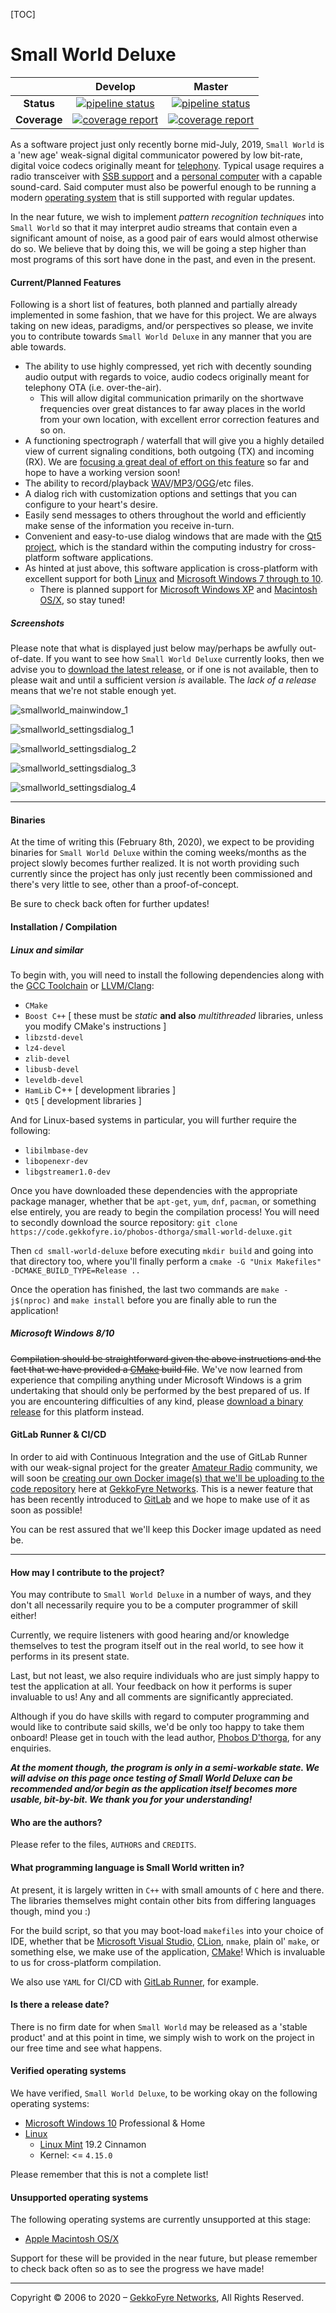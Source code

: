 [TOC]

# Small World Deluxe

|              |                           Develop                            |                            Master                            |
| :----------: | :----------------------------------------------------------: | :----------------------------------------------------------: |
|  **Status**  | [![pipeline status](https://code.gekkofyre.io/phobos-dthorga/small-world-deluxe/badges/develop/pipeline.svg)](https://code.gekkofyre.io/phobos-dthorga/small-world-deluxe/commits/develop) | [![pipeline status](https://code.gekkofyre.io/phobos-dthorga/small-world-deluxe/badges/master/pipeline.svg)](https://code.gekkofyre.io/phobos-dthorga/small-world-deluxe/commits/master) |
| **Coverage** | [![coverage report](https://code.gekkofyre.io/phobos-dthorga/small-world-deluxe/badges/develop/coverage.svg)](https://code.gekkofyre.io/phobos-dthorga/small-world-deluxe/commits/develop) | [![coverage report](https://code.gekkofyre.io/phobos-dthorga/small-world-deluxe/badges/master/coverage.svg)](https://code.gekkofyre.io/phobos-dthorga/small-world-deluxe/commits/master) |

As a software project just only recently borne mid-July, 2019, `Small World` is a 'new age' weak-signal digital communicator powered by low bit-rate, digital voice codecs originally meant for [telephony](https://en.wikipedia.org/wiki/Telephony). Typical usage requires a radio transceiver with [SSB support](https://en.wikipedia.org/wiki/Single-sideband_modulation) and a [personal computer](https://en.wikipedia.org/wiki/Personal_computer) with a capable sound-card. Said computer must also be powerful enough to be running a modern [operating system](https://en.wikipedia.org/wiki/Operating_system) that is still supported with regular updates.

In the near future, we wish to implement *pattern recognition techniques* into `Small World` so that it may interpret audio streams that contain even a significant amount of noise, as a good pair of ears would almost otherwise do so. We believe that by doing this, we will be going a step higher than most programs of this sort have done in the past, and even in the present.

#### Current/Planned Features

Following is a short list of features, both planned and partially already implemented in some fashion, that we have for this project. We are always taking on new ideas, paradigms, and/or perspectives so please, we invite you to contribute towards `Small World Deluxe` in any manner that you are able towards.

- The ability to use highly compressed, yet rich with decently sounding audio output with regards to voice, audio codecs originally meant for telephony OTA (i.e. over-the-air).
  - This will allow digital communication primarily on the shortwave frequencies over great distances to far away places in the world from your own location, with excellent error correction features and so on.
- A functioning spectrograph / waterfall that will give you a highly detailed view of current signaling conditions, both outgoing (TX) and incoming (RX). We are [focusing a great deal of effort on this feature](https://code.gekkofyre.io/phobos-dthorga/small-world-deluxe/issues/3) so far and hope to have a working version soon!
- The ability to record/playback [WAV](https://en.wikipedia.org/wiki/WAV)/[MP3](https://en.wikipedia.org/wiki/MP3)/[OGG](https://xiph.org/vorbis/)/etc files.
- A dialog rich with customization options and settings that you can configure to your heart's desire.
- Easily send messages to others throughout the world and efficiently make sense of the information you receive in-turn.
- Convenient and easy-to-use dialog windows that are made with the [Qt5 project](https://www.qt.io/developers), which is the standard within the computing industry for cross-platform software applications.
- As hinted at just above, this software application is cross-platform with excellent support for both [Linux](https://ubuntu.com/) and [Microsoft Windows 7 through to 10](https://www.microsoft.com/).
  - There is planned support for [Microsoft Windows XP](https://www.microsoft.com/) and [Macintosh OS/X](https://www.apple.com/macos), so stay tuned!

##### Screenshots

Please note that what is displayed just below may/perhaps be awfully out-of-date. If you want to see how `Small World Deluxe` currently looks, then we advise you to [download the latest release](https://code.gekkofyre.io/phobos-dthorga/small-world-deluxe/-/releases), or if one is not available, then to please wait and until a sufficient version *is* available. The *lack of a release* means that we're not stable enough yet.

![smallworld_mainwindow_1](https://code.gekkofyre.io/phobos-dthorga/small-world-deluxe/raw/31826c3b962ddb12429aa6f62a0b3885ef836436/assets/images/screenshots/smallworld_mainwindow_1.png)

![smallworld_settingsdialog_1](https://code.gekkofyre.io/phobos-dthorga/small-world-deluxe/raw/31826c3b962ddb12429aa6f62a0b3885ef836436/assets/images/screenshots/smallworld_settingsdialog_1.png)

![smallworld_settingsdialog_2](https://code.gekkofyre.io/phobos-dthorga/small-world-deluxe/raw/31826c3b962ddb12429aa6f62a0b3885ef836436/assets/images/screenshots/smallworld_settingsdialog_2.png)

![smallworld_settingsdialog_3](https://code.gekkofyre.io/phobos-dthorga/small-world-deluxe/raw/31826c3b962ddb12429aa6f62a0b3885ef836436/assets/images/screenshots/smallworld_settingsdialog_3.png)

![smallworld_settingsdialog_4](https://code.gekkofyre.io/phobos-dthorga/small-world-deluxe/raw/31826c3b962ddb12429aa6f62a0b3885ef836436/assets/images/screenshots/smallworld_settingsdialog_4.png)

------

#### Binaries

At the time of writing this (February 8th, 2020), we expect to be providing binaries for `Small World Deluxe` within the coming weeks/months as the project slowly becomes further realized. It is not worth providing such currently since the project has only just recently been commissioned and there's very little to see, other than a proof-of-concept.

Be sure to check back often for further updates!

#### Installation / Compilation

##### Linux and similar

To begin with, you will need to install the following dependencies along with the [GCC Toolchain](https://gcc.gnu.org/) or [LLVM/Clang](https://clang.llvm.org/):

- `CMake`
- `Boost C++` [ these must be *static* **and also** *multithreaded* libraries, unless you modify CMake's instructions ]
- `libzstd-devel`
- `lz4-devel`
- `zlib-devel`
- `libusb-devel`
- `leveldb-devel`
- `HamLib` C++ [ development libraries ]
- `Qt5` [ development libraries ]

And for Linux-based systems in particular, you will further require the following:

* `libilmbase-dev`
* `libopenexr-dev`
* `libgstreamer1.0-dev`

Once you have downloaded these dependencies with the appropriate package manager, whether that be `apt-get`, `yum`, `dnf`, `pacman`, or something else entirely, you are ready to begin the compilation process! You will need to secondly download the source repository: `git clone https://code.gekkofyre.io/phobos-dthorga/small-world-deluxe.git`

Then `cd small-world-deluxe` before executing `mkdir build` and going into that directory too, where you'll finally perform a `cmake -G "Unix Makefiles" -DCMAKE_BUILD_TYPE=Release ..`

Once the operation has finished, the last two commands are `make -j$(nproc)` and `make install` before you are finally able to run the application!

##### Microsoft Windows 8/10

~~Compilation should be straightforward given the above instructions and the fact that we have provided a [CMake](https://cmake.org/) build file~~. We've now learned from experience that compiling anything under Microsoft Windows is a grim undertaking that should only be performed by the best prepared of us. If you are encountering difficulties of any kind, please [download a binary release](https://code.gekkofyre.io/phobos-dthorga/small-world-deluxe/-/releases) for this platform instead.

#### GitLab Runner & CI/CD

In order to aid with Continuous Integration and the use of GitLab Runner with our weak-signal project for the greater [Amateur Radio](https://en.wikipedia.org/wiki/Amateur_radio) community, we will soon be [creating our own Docker image(s) that we'll be uploading to the code repository](https://code.gekkofyre.io/phobos-dthorga/small-world-deluxe/container_registry) here at [GekkoFyre Networks](https://gekkofyre.io/). This is a newer feature that has been recently introduced to [GitLab](https://gitlab.com/) and we hope to make use of it as soon as possible!

You can be rest assured that we'll keep this Docker image updated as need be.

------

#### How may I contribute to the project?

You may contribute to `Small World Deluxe` in a number of ways, and they don't all necessarily require you to be a computer programmer of skill either!

Currently, we require listeners with good hearing and/or knowledge themselves to test the program itself out in the real world, to see how it performs in its present state.

Last, but not least, we also require individuals who are just simply happy to test the application at all. Your feedback on how it performs is super invaluable to us! Any and all comments are significantly appreciated.

Although if you do have skills with regard to computer programming and would like to contribute said skills, we'd be only too happy to take them onboard! Please get in touch with the lead author, [Phobos D'thorga](mailto:phobos.gekko@gekkofyre.io), for any enquiries.

***At the moment though, the program is only in a semi-workable state. We will advise on this page once testing of Small World Deluxe can be recommended and/or begin as the application itself  becomes more usable, bit-by-bit. We thank you for your understanding!***

#### Who are the authors?

Please refer to the files, `AUTHORS` and `CREDITS`.

#### What programming language is Small World written in?

At present, it is largely written in `C++` with small amounts of `C` here and there. The libraries themselves might contain other bits from differing languages though, mind you :)

For the build script, so that you may boot-load `makefiles` into your choice of IDE, whether that be [Microsoft Visual Studio](https://visualstudio.microsoft.com/), [CLion](https://www.jetbrains.com/clion/), `nmake`, plain ol' `make`, or something else, we make use of the application, [CMake](https://cmake.org/)! Which is invaluable to us for cross-platform compilation.

We also use `YAML` for CI/CD with [GitLab Runner](https://docs.gitlab.com/runner/), for example.

#### Is there a release date?

There is no firm date for when `Small World` may be released as a 'stable product' and at this point in time, we simply wish to work on the project in our free time and see what happens.

#### Verified operating systems

We have verified, `Small World Deluxe`, to be working okay on the following operating systems:

- [Microsoft Windows 10](https://en.wikipedia.org/wiki/Windows_10) Professional & Home
- [Linux](https://en.wikipedia.org/wiki/Linux)
  - [Linux Mint](https://en.wikipedia.org/wiki/Linux_Mint) 19.2 Cinnamon
  - Kernel: <= `4.15.0`

Please remember that this is not a complete list!

#### Unsupported operating systems

The following operating systems are currently unsupported at this stage:

- [Apple Macintosh OS/X](https://en.wikipedia.org/wiki/MacOS)

Support for these will be provided in the near future, but please remember to check back often so as to see the progress we have made!

------

Copyright © 2006 to 2020 – [GekkoFyre Networks](https://gekkofyre.io/), All Rights Reserved.